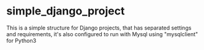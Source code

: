 # simple_django_project
This is a simple structure for Django projects, that has separated settings and requirements, it's also configured to run with Mysql using "mysqlclient" for Python3
